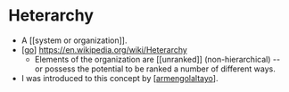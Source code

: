 # Heterarchy

- A [[system or organization]].
- [[go]] https://en.wikipedia.org/wiki/Heterarchy
  - Elements of the organization are [[unranked]] (non-hierarchical) -- or possess the potential to be ranked a number of different ways.
- I was introduced to this concept by [[armengolaltayo]].


[//begin]: # "Autogenerated link references for markdown compatibility"
[go]: go "Go"
[armengolaltayo]: armengolaltayo "Armengolaltayo"
[//end]: # "Autogenerated link references"